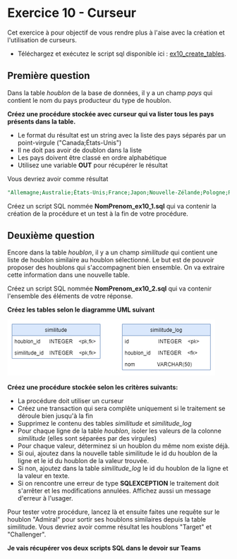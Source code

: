 # Exercice 10 - Curseur

Cet exercice à pour objectif de vous rendre plus à l'aise avec la création et l'utilisation de curseurs.

- Téléchargez et exécutez le script sql disponible ici : [ex10_create_tables](../ressources/ex10_create_tables.sql). 

## Première question

Dans la table *houblon* de la base de données, il y a un champ *pays* qui contient le nom du pays producteur du type de houblon.  

**Créez une procédure stockée avec curseur qui va lister tous les pays présents dans la table.**

- Le format du résultat est un string avec la liste des pays séparés par un point-virgule ("Canada;États-Unis")
- Il ne doit pas avoir de doublon dans la liste
- Les pays doivent être classé en ordre alphabétique
- Utilisez une variable **OUT** pour récupérer le résultat

Vous devriez avoir comme résultat 
```sql title="résultat" linenums="1"
"Allemagne;Australie;États-Unis;France;Japon;Nouvelle-Zélande;Pologne;République-Tchèque;Royaume-Uni;Russie;Slovénie"
```

Créez un script SQL nommée **NomPrenom_ex10_1.sql** qui va contenir la création de la procédure et un test à la fin de votre procédure.

## Deuxième question

Encore dans la table *houblon*, il y a un champ *similitude* qui contient une liste de houblon similaire au houblon sélectionné. Le but est de pouvoir proposer des houblons qui s'accompagnent bien ensemble. On va extraire cette information dans une nouvelle table.

Créez un script SQL nommée **NomPrenom_ex10_2.sql** qui va contenir l'ensemble des éléments de votre réponse.

**Créez les tables selon le diagramme UML suivant**

![ex10_01.png](../images/ex10_01.png)

**Créez une procédure stockée selon les critères suivants:**

- La procédure doit utiliser un curseur
- Créez une transaction qui sera complête uniquement si le traitement se déroule bien jusqu'à la fin
- Supprimez le contenu des tables *similitude* et *similitude_log*
- Pour chaque ligne de la table *houblon*, isoler les valeurs de la colonne *similitude* (elles sont séparées par des virgules)
- Pour chaque valeur, déterminez si un houblon du même nom existe déjà.
- Si oui, ajoutez dans la nouvelle table similitude le id du houblon de la ligne et le id du houblon de la valeur trouvée.
- Si non, ajoutez dans la table *similitude_log* le id du houblon de la ligne et la valeur en texte.
- Si on rencontre une erreur de type **SQLEXCEPTION** le traitement doit s'arrêter et les modifications annulées. Affichez aussi un message d'erreur à l'usager.

Pour tester votre procédure, lancez là et ensuite faites une requête sur le houblon "Admiral" pour sortir ses houblons similaires depuis la table similitude. Vous devriez avoir comme résultat les houblons "Target" et "Challenger".

**Je vais récupérer vos deux scripts SQL dans le devoir sur Teams**